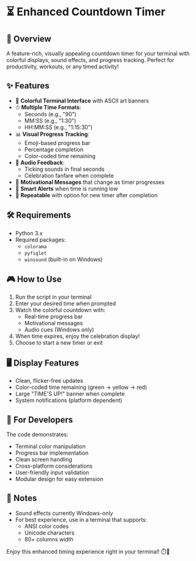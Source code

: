 # ⏳ Enhanced Countdown Timer

## 🎯 Overview
A feature-rich, visually appealing countdown timer for your terminal with colorful displays, sound effects, and progress tracking. Perfect for productivity, workouts, or any timed activity!

## ✨ Features

- 🎨 **Colorful Terminal Interface** with ASCII art banners
- ⏱ **Multiple Time Formats**:
  - Seconds (e.g., "90")
  - MM:SS (e.g., "1:30")
  - HH:MM:SS (e.g., "1:15:30")
- 📊 **Visual Progress Tracking**:
  - Emoji-based progress bar
  - Percentage completion
  - Color-coded time remaining
- 🔔 **Audio Feedback**:
  - Ticking sounds in final seconds
  - Celebration fanfare when complete
- 💪 **Motivational Messages** that change as timer progresses
- 🚦 **Smart Alerts** when time is running low
- 🔄 **Repeatable** with option for new timer after completion

## 🛠 Requirements

- Python 3.x
- Required packages:
  - `colorama`
  - `pyfiglet`
  - `winsound` (built-in on Windows)

## 🎮 How to Use

1. Run the script in your terminal
2. Enter your desired time when prompted
3. Watch the colorful countdown with:
   - Real-time progress bar
   - Motivational messages
   - Audio cues (Windows only)
4. When time expires, enjoy the celebration display!
5. Choose to start a new timer or exit

## 🖥 Display Features

- Clean, flicker-free updates
- Color-coded time remaining (green → yellow → red)
- Large "TIME'S UP!" banner when complete
- System notifications (platform dependent)

## 🔧 For Developers

The code demonstrates:
- Terminal color manipulation
- Progress bar implementation
- Clean screen handling
- Cross-platform considerations
- User-friendly input validation
- Modular design for easy extension

## 📝 Notes

- Sound effects currently Windows-only
- For best experience, use in a terminal that supports:
  - ANSI color codes
  - Unicode characters
  - 80+ columns width

Enjoy this enhanced timing experience right in your terminal! ⏱️🎉